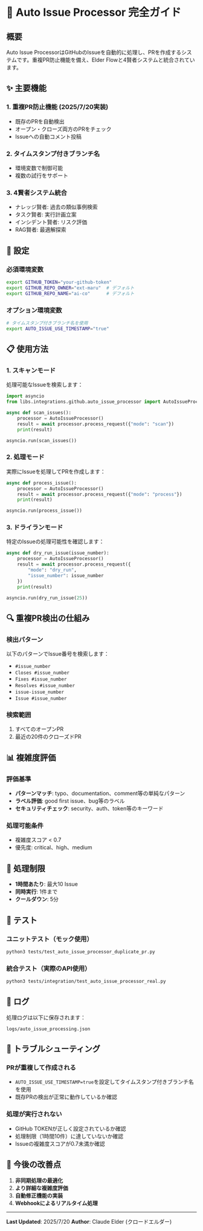 # 🤖 Auto Issue Processor 完全ガイド

## 概要

Auto Issue ProcessorはGitHubのIssueを自動的に処理し、PRを作成するシステムです。重複PR防止機能を備え、Elder Flowと4賢者システムと統合されています。

## ✨ 主要機能

### 1. 重複PR防止機能 (2025/7/20実装)
- 既存のPRを自動検出
- オープン・クローズ両方のPRをチェック
- Issueへの自動コメント投稿

### 2. タイムスタンプ付きブランチ名
- 環境変数で制御可能
- 複数の試行をサポート

### 3. 4賢者システム統合
- ナレッジ賢者: 過去の類似事例検索
- タスク賢者: 実行計画立案
- インシデント賢者: リスク評価
- RAG賢者: 最適解探索

## 🔧 設定

### 必須環境変数
```bash
export GITHUB_TOKEN="your-github-token"
export GITHUB_REPO_OWNER="ext-maru"  # デフォルト
export GITHUB_REPO_NAME="ai-co"      # デフォルト
```

### オプション環境変数
```bash
# タイムスタンプ付きブランチ名を使用
export AUTO_ISSUE_USE_TIMESTAMP="true"
```

## 📋 使用方法

### 1. スキャンモード
処理可能なIssueを検索します：

```python
import asyncio
from libs.integrations.github.auto_issue_processor import AutoIssueProcessor

async def scan_issues():
    processor = AutoIssueProcessor()
    result = await processor.process_request({"mode": "scan"})
    print(result)

asyncio.run(scan_issues())
```

### 2. 処理モード
実際にIssueを処理してPRを作成します：

```python
async def process_issue():
    processor = AutoIssueProcessor()
    result = await processor.process_request({"mode": "process"})
    print(result)

asyncio.run(process_issue())
```

### 3. ドライランモード
特定のIssueの処理可能性を確認します：

```python
async def dry_run_issue(issue_number):
    processor = AutoIssueProcessor()
    result = await processor.process_request({
        "mode": "dry_run",
        "issue_number": issue_number
    })
    print(result)

asyncio.run(dry_run_issue(25))
```

## 🔍 重複PR検出の仕組み

### 検出パターン
以下のパターンでIssue番号を検索します：
- `#issue_number`
- `Closes #issue_number`
- `Fixes #issue_number`
- `Resolves #issue_number`
- `issue-issue_number`
- `Issue #issue_number`

### 検索範囲
1. すべてのオープンPR
2. 最近の20件のクローズドPR

## 📊 複雑度評価

### 評価基準
- **パターンマッチ**: typo、documentation、comment等の単純なパターン
- **ラベル評価**: good first issue、bug等のラベル
- **セキュリティチェック**: security、auth、token等のキーワード

### 処理可能条件
- 複雑度スコア < 0.7
- 優先度: critical、high、medium

## 🚦 処理制限

- **1時間あたり**: 最大10 Issue
- **同時実行**: 1件まで
- **クールダウン**: 5分

## 🧪 テスト

### ユニットテスト（モック使用）
```bash
python3 tests/test_auto_issue_processor_duplicate_pr.py
```

### 統合テスト（実際のAPI使用）
```bash
python3 tests/integration/test_auto_issue_processor_real.py
```

## 📝 ログ

処理ログは以下に保存されます：
```
logs/auto_issue_processing.json
```

## 🔧 トラブルシューティング

### PRが重複して作成される
- `AUTO_ISSUE_USE_TIMESTAMP=true`を設定してタイムスタンプ付きブランチ名を使用
- 既存PRの検出が正常に動作しているか確認

### 処理が実行されない
- GitHub TOKENが正しく設定されているか確認
- 処理制限（1時間10件）に達していないか確認
- Issueの複雑度スコアが0.7未満か確認

## 🎯 今後の改善点

1. **非同期処理の最適化**
2. **より詳細な複雑度評価**
3. **自動修正機能の実装**
4. **Webhookによるリアルタイム処理**

---
**Last Updated**: 2025/7/20
**Author**: Claude Elder (クロードエルダー)